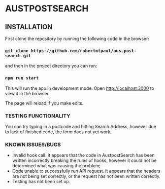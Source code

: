 # AUSTPOSTSEARCH

## INSTALLATION

First clone the repository by running the following code in the browser:
### `git clone https://github.com/robertmtpaul/aus-post-search.git`

and then in the project directory you can run:

### `npm run start`

This will run the app in  development mode.
Open [http://localhost:3000](http://localhost:3000) to view it in the browser.

The page will reload if you make edits.

### TESTING FUNCTIONALITY

You can try typing in a postcode and hitting Search Address, however due to lack of finished code, the form does not yet work.

### KNOWN ISSUES/BUGS
- Invalid hook call. It appears that the code in AustpostSearch has been written incorrectly breaking the rules of hooks, however it could not be determined what was causing the problem; 
- Code unable to successfully run API request. It appears that the headers are not being set correctly, or the request has not been written correctly.
- Testing has not been set up. 

